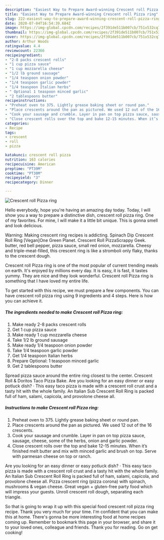 ```yaml
---
description: "Easiest Way to Prepare Award-winning Crescent roll Pizza ring"
title: "Easiest Way to Prepare Award-winning Crescent roll Pizza ring"
slug: 222-easiest-way-to-prepare-award-winning-crescent-roll-pizza-ring
date: 2020-07-04T16:54:39.684Z
image: https://img-global.cpcdn.com/recipes/2f391de511b007cb/751x532cq70/crescent-roll-pizza-ring-recipe-main-photo.jpg
thumbnail: https://img-global.cpcdn.com/recipes/2f391de511b007cb/751x532cq70/crescent-roll-pizza-ring-recipe-main-photo.jpg
cover: https://img-global.cpcdn.com/recipes/2f391de511b007cb/751x532cq70/crescent-roll-pizza-ring-recipe-main-photo.jpg
author: Arthur Woods
ratingvalue: 4.4
reviewcount: 22366
recipeingredient:
- "2-8 packs crescent rolls"
- "1 cup pizza sauce"
- "1 cup mozzarella cheese"
- "1/2 lb ground sausage"
- "1/4 teaspoon onion powder"
- "1/4 teaspoon garlic powder"
- "1/4 teaspoon Italian herbs"
- " Optional 1 teaspoon minced garlic"
- "2 tablespoons butter"
recipeinstructions:
- "Preheat oven to 375. Lightly grease baking sheet or round pan."
- "Place crescents around the pan as pictured. We used 12 out of the 16 crescents."
- "Cook your sausage and crumble. Layer in pan on top pizza sauce, sausage, cheese, some of the herbs, onion and garlic powder."
- "Close crescent rolls over the top and bake 12-15 minutes. When it’s finished melt butter and mix with minced garlic and brush on top. Serve with parmesan cheese on top or ranch."
categories:
- Recipe
tags:
- crescent
- roll
- pizza

katakunci: crescent roll pizza 
nutrition: 163 calories
recipecuisine: American
preptime: "PT39M"
cooktime: "PT30M"
recipeyield: "3"
recipecategory: Dinner

---
```



![Crescent roll Pizza ring](https://img-global.cpcdn.com/recipes/2f391de511b007cb/751x532cq70/crescent-roll-pizza-ring-recipe-main-photo.jpg)

Hello everybody, hope you're having an amazing day today. Today, I will show you a way to prepare a distinctive dish, crescent roll pizza ring. One of my favorites. For mine, I will make it a little bit unique. This is gonna smell and look delicious.

Warning: Making crescent ring recipes is addicting. Spinach Dip Crescent Roll Ring [Vegan]One Green Planet. Crescent Roll PizzaScrappy Geek. butter, red bell pepper, pizza sauce, small red onion, mozzarella. Cheesy and triple-meat-filled, this crescent ring is like a stromboli only flaky, thanks to the crescent dough.

Crescent roll Pizza ring is one of the most popular of current trending meals on earth. It's enjoyed by millions every day. It is easy, it is fast, it tastes yummy. They are nice and they look wonderful. Crescent roll Pizza ring is something that I have loved my entire life.


To get started with this recipe, we must prepare a few components. You can have crescent roll pizza ring using 9 ingredients and 4 steps. Here is how you can achieve it.

<!--inarticleads1-->

##### The ingredients needed to make Crescent roll Pizza ring:

1. Make ready 2-8 packs crescent rolls
1. Get 1 cup pizza sauce
1. Make ready 1 cup mozzarella cheese
1. Take 1/2 lb ground sausage
1. Make ready 1/4 teaspoon onion powder
1. Take 1/4 teaspoon garlic powder
1. Get 1/4 teaspoon Italian herbs
1. Prepare  Optional: 1 teaspoon minced garlic
1. Get 2 tablespoons butter


Spread pizza sauce around the entire ring closest to the center. Crescent Roll &amp; Doritos Taco Pizza Bake. Are you looking for an easy dinner or easy potluck dish? · This easy taco pizza is made with a crescent roll crust and a tasty hit with the whole family. An Italian Sub Crescent Roll Ring is packed full of ham, salami, capicola, and provolone cheese all. 

<!--inarticleads2-->

##### Instructions to make Crescent roll Pizza ring:

1. Preheat oven to 375. Lightly grease baking sheet or round pan.
1. Place crescents around the pan as pictured. We used 12 out of the 16 crescents.
1. Cook your sausage and crumble. Layer in pan on top pizza sauce, sausage, cheese, some of the herbs, onion and garlic powder.
1. Close crescent rolls over the top and bake 12-15 minutes. When it’s finished melt butter and mix with minced garlic and brush on top. Serve with parmesan cheese on top or ranch.


Are you looking for an easy dinner or easy potluck dish? · This easy taco pizza is made with a crescent roll crust and a tasty hit with the whole family. An Italian Sub Crescent Roll Ring is packed full of ham, salami, capicola, and provolone cheese all. Pizza crescent ring (pizza corona) with spinach, mushrooms &amp; vegan cheese. Great vegan + gluten-free party food which will impress your guests. Unroll crescent roll dough, separating each triangle. 

So that is going to wrap it up with this special food crescent roll pizza ring recipe. Thank you very much for your time. I'm confident that you can make this at home. There's gonna be more interesting food at home recipes coming up. Remember to bookmark this page in your browser, and share it to your loved ones, colleague and friends. Thank you for reading. Go on get cooking!
